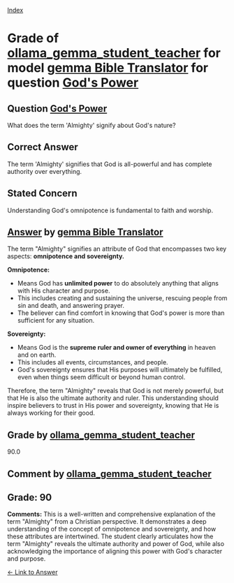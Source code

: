 
[Index](../../../../index.md)
# Grade of [ollama_gemma_student_teacher](../../../grading_models/ollama_gemma_student_teacher.md) for model [gemma Bible Translator](../../../answering_models/gemma_Bible_Translator.md) for question [God's Power](../../../questions/God_s_Power.md)

## Question [God's Power](../../../questions/God_s_Power.md)
What does the term 'Almighty' signify about God's nature?

## Correct Answer
The term 'Almighty' signifies that God is all-powerful and has complete authority over everything.

## Stated Concern
Understanding God's omnipotence is fundamental to faith and worship.

## [Answer](../God_s_Power.md) by [gemma Bible Translator](../../../answering_models/gemma_Bible_Translator.md)
The term "Almighty" signifies an attribute of God that encompasses two key aspects: **omnipotence and sovereignty.**

**Omnipotence:**

* Means God has **unlimited power** to do absolutely anything that aligns with His character and purpose. 
* This includes creating and sustaining the universe, rescuing people from sin and death, and answering prayer. 
* The believer can find comfort in knowing that God's power is more than sufficient for any situation.

**Sovereignty:**

* Means God is the **supreme ruler and owner of everything** in heaven and on earth. 
* This includes all events, circumstances, and people. 
* God's sovereignty ensures that His purposes will ultimately be fulfilled, even when things seem difficult or beyond human control.

Therefore, the term "Almighty" reveals that God is not merely powerful, but that He is also the ultimate authority and ruler. This understanding should inspire believers to trust in His power and sovereignty, knowing that He is always working for their good.

## Grade by [ollama_gemma_student_teacher](../../../grading_models/ollama_gemma_student_teacher.md)
90.0

## Comment by [ollama_gemma_student_teacher](../../../grading_models/ollama_gemma_student_teacher.md)
## Grade: 90

**Comments:** This is a well-written and comprehensive explanation of the term "Almighty" from a Christian perspective. It demonstrates a deep understanding of the concept of omnipotence and sovereignty, and how these attributes are intertwined. The student clearly articulates how the term "Almighty" reveals the ultimate authority and power of God, while also acknowledging the importance of aligning this power with God's character and purpose.

[&lt;- Link to Answer](../God_s_Power.md)

